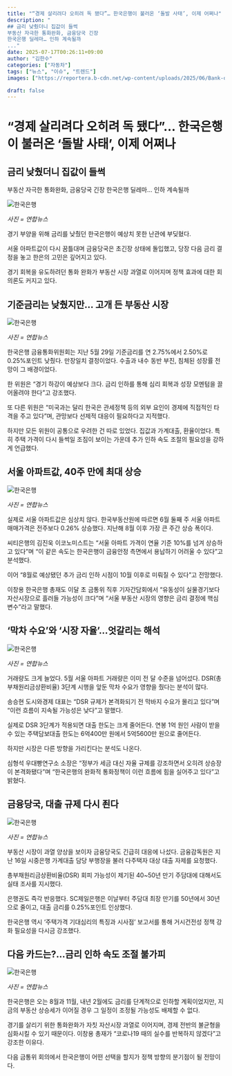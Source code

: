 ```yaml
---
title: "“경제 살리려다 오히려 독 됐다”… 한국은행이 불러온 ‘돌발 사태’, 이제 어쩌나"
description: "
## 금리 낮췄더니 집값이 들썩
부동산 자극한 통화완화, 금융당국 긴장
한국은행 딜레마… 인하 계속될까
..."
date: 2025-07-17T00:26:11+09:00
author: "김한수"
categories: ["자동차"]
tags: ["뉴스", "이슈", "트렌드"]
images: ["https://reportera.b-cdn.net/wp-content/uploads/2025/06/Bank-of-Korea-decides-on-base-rate-of-2.50-1024x576.jpg"]

draft: false
---
```


# “경제 살리려다 오히려 독 됐다”… 한국은행이 불러온 ‘돌발 사태’, 이제 어쩌나


## 금리 낮췄더니 집값이 들썩
부동산 자극한 통화완화, 금융당국 긴장
한국은행 딜레마… 인하 계속될까


![한국은행](https://reportera.b-cdn.net/wp-content/uploads/2025/06/Bank-of-Korea-decides-on-base-rate-of-2.50-1024x576.jpg)

*사진 = 연합뉴스*

경기 부양을 위해 금리를 낮췄던 한국은행이 예상치 못한 난관에 부딪혔다.

서울 아파트값이 다시 꿈틀대며 금융당국은 초긴장 상태에 돌입했고, 당장 다음 금리 결정을 놓고 한은의 고민은 깊어지고 있다.

경기 회복을 유도하려던 통화 완화가 부동산 시장 과열로 이어지며 정책 효과에 대한 회의론도 커지고 있다.


## 기준금리는 낮췄지만… 고개 든 부동산 시장


![한국은행](https://reportera.b-cdn.net/wp-content/uploads/2025/06/금융통화위원회-1024x656.jpg)

*사진 = 연합뉴스*

한국은행 금융통화위원회는 지난 5월 29일 기준금리를 연 2.75%에서 2.50%로 0.25%포인트 낮췄다. 만장일치 결정이었다. 수출과 내수 동반 부진, 침체된 성장률 전망이 그 배경이었다.

한 위원은 “경기 하강이 예상보다 크다. 금리 인하를 통해 심리 회복과 성장 모멘텀을 끌어올려야 한다”고 강조했다.

또 다른 위원은 “미국과는 달리 한국은 관세정책 등의 외부 요인이 경제에 직접적인 타격을 주고 있다”며, 관망보다 선제적 대응이 필요하다고 지적했다.

하지만 모든 위원이 공통으로 우려한 건 따로 있었다. 집값과 가계대출, 환율이었다. 특히 주택 가격이 다시 들썩일 조짐이 보이는 가운데 추가 인하 속도 조절의 필요성을 강하게 언급했다.


## 서울 아파트값, 40주 만에 최대 상승


![한국은행](https://reportera.b-cdn.net/wp-content/uploads/2025/06/부동산-4-1024x683.jpg)

*사진 = 연합뉴스*

실제로 서울 아파트값은 심상치 않다. 한국부동산원에 따르면 6월 둘째 주 서울 아파트 매매가격은 전주보다 0.26% 상승했다. 지난해 8월 이후 가장 큰 주간 상승 폭이다.

씨티은행의 김진욱 이코노미스트는 “서울 아파트 가격이 연율 기준 10%를 넘겨 상승하고 있다”며 “이 같은 속도는 한국은행이 금융안정 측면에서 용납하기 어려울 수 있다”고 분석했다.

이어 “8월로 예상됐던 추가 금리 인하 시점이 10월 이후로 미뤄질 수 있다”고 전망했다.

이창용 한국은행 총재도 이달 초 금통위 직후 기자간담회에서 “유동성이 실물경기보다 자산시장으로 흘러들 가능성이 크다”며 “서울 부동산 시장의 영향은 금리 결정에 핵심 변수”라고 말했다.


## ‘막차 수요’와 ‘시장 자율’…엇갈리는 해석


![한국은행](https://reportera.b-cdn.net/wp-content/uploads/2025/06/아파트-5-1024x668.jpg)

*사진 = 연합뉴스*

거래량도 크게 늘었다. 5월 서울 아파트 거래량은 이미 전 달 수준을 넘어섰다. DSR(총부채원리금상환비율) 3단계 시행을 앞둔 막차 수요가 영향을 줬다는 분석이 많다.

송승현 도시와경제 대표는 “DSR 규제가 본격화되기 전 막바지 수요가 몰리고 있다”며 “이런 흐름이 지속될 가능성은 낮다”고 말했다.

실제로 DSR 3단계가 적용되면 대출 한도는 크게 줄어든다. 연봉 1억 원인 사람이 받을 수 있는 주택담보대출 한도는 6억400만 원에서 5억5600만 원으로 줄어든다.

하지만 시장은 다른 방향을 가리킨다는 분석도 나온다.

심형석 우대빵연구소 소장은 “정부가 세금 대신 자율 규제를 강조하면서 오히려 상승장이 본격화됐다”며 “한국은행의 완화적 통화정책이 이런 흐름에 힘을 실어주고 있다”고 밝혔다.


## 금융당국, 대출 규제 다시 죈다


![한국은행](https://reportera.b-cdn.net/wp-content/uploads/2025/06/금융감독원-2-1024x576.jpg)

*사진 = 연합뉴스*

부동산 시장이 과열 양상을 보이자 금융당국도 긴급히 대응에 나섰다. 금융감독원은 지난 16일 시중은행 가계대출 담당 부행장을 불러 다주택자 대상 대출 자제를 요청했다.

총부채원리금상환비율(DSR) 회피 가능성이 제기된 40~50년 만기 주담대에 대해서도 실태 조사를 지시했다.

은행권도 즉각 반응했다. SC제일은행은 이날부터 주담대 최장 만기를 50년에서 30년으로 줄이고, 대출 금리를 0.25%포인트 인상했다.

한국은행 역시 ‘주택가격 기대심리의 특징과 시사점’ 보고서를 통해 거시건전성 정책 강화 필요성을 다시금 강조했다.


## 다음 카드는?…금리 인하 속도 조절 불가피


![한국은행](https://reportera.b-cdn.net/wp-content/uploads/2025/06/서울은행-1024x696.jpg)

*사진 = 연합뉴스*

한국은행은 오는 8월과 11월, 내년 2월에도 금리를 단계적으로 인하할 계획이었지만, 지금의 부동산 상승세가 이어질 경우 그 일정이 조정될 가능성도 배제할 수 없다.

경기를 살리기 위한 통화완화가 자칫 자산시장 과열로 이어지며, 경제 전반의 불균형을 심화시킬 수 있기 때문이다. 이창용 총재가 “코로나19 때의 실수를 반복하지 않겠다”고 강조한 이유다.

다음 금통위 회의에서 한국은행이 어떤 선택을 할지가 정책 방향의 분기점이 될 전망이다.
